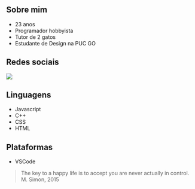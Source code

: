 ## Sobre mim

- 23 anos
- Programador hobbyista
- Tutor de 2 gatos
- Estudante de Design na PUC GO

## Redes sociais
[![](https://img.shields.io/badge/Instagram-696969?style=for-the-badge&logo=instagram&logoColor=black)](https://www.instagram.com/furoppoart/) 

## Linguagens
- Javascript
- C++
- CSS
- HTML

## Plataformas
- VSCode


> The key to a happy life is to accept you are never actually in control.  
> M. Simon, 2015
